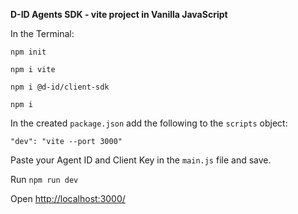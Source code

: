 **D-ID Agents SDK - vite project in Vanilla JavaScript**

In the Terminal:

`npm init`

`npm i vite`

`npm i @d-id/client-sdk`

`npm i`

In the created `package.json` add the following to the `scripts` object:

`"dev": "vite --port 3000"`


Paste your Agent ID and Client Key in the `main.js` file and save.

Run `npm run dev`

Open [http://localhost:3000/](http://localhost:3000/)
